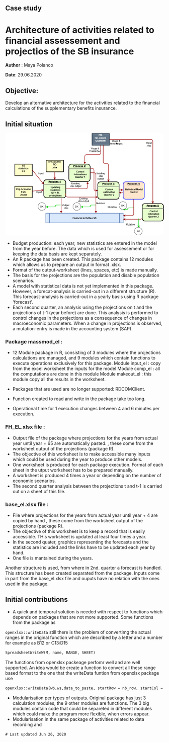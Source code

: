 
## Case study 
# Architecture of activities related to financial assessement and projectios of the SB insurance


**Author** : Maya Polanco

**Date**: 29.06.2020 
 
## Objective:
Develop an alternative architecture for the activities related to the financial calculations of the supplementary benefits insurance.
 
## Initial situation

![Image of EL fin-process](images/SB_process.png?raw=true)


-    Budget production: each year, new statistics are entered in the model from the year before. The data which is used for assessement or for keeping the data basis are kept separately.
-    An R package has been created. This package contains 12 modules which allows us to prepare an output in format .xlsx.
-    Format of the output-worksheet (lines, spaces, etc) is made manually.
-    The basis for the projections are the population and disable population scenarios.
-    A model with statistical data is not yet implemented in this package. However, a forecat-analysis is carried-out in a different structure (R). This forecast-analysis is carried-out in a yearly basis using R package ‘forecast’.
-    Each second quarter, an analysis using the projections on t and the projections of t-1 (year before) are done. This analysis is performed to control changes in the  projections as a consequence of changes in macroeconomic parameters. When a change in projections is observed, a mutation-entry is made in the accounting system (SAP).
 
### Package massmod_el :
-	12 Module package in R, consisting of 3 modules where the projections calculations are managed, and 9 modules which contain functions to execute operations exclusively for this package.
Module input_el : copy from the excel worksheet the inputs for the model
Module comp_el : all the computations are done in this module
Module makeout_el : this module copy all the results in the worksheet.

-	Packages that are used are no longer supported: RDCOMClient.
- Function created to read and write in the package take too long.
-	Operational time for 1 execution changes between 4 and 6 minutes per execution.

### FH_EL.xlsx file :
- Output file of the package where projections for the years from actual year until year + 65 are automatically pasted.  , these come from the worksheet output of the projections (package R).
- The objective of this worksheet is to make accessible many inputs which could be used during the year to produce other models.
- One worksheet is produced for each package execution. Format of each sheet in the utput worksheet has to be prepared manually.
- A worksheet is produced 4 times a year or depending on the number of economic scenarios.
- The second quarter analysis between the projections t and t-1 is carried out on a sheet of this file.

### base_el.xlsx file :
- File where projections for the years from actual year until year + 4 are copied by hand , these come from the worksheet output of the projections (package R).
- The objective of this worksheet is to keep a record that is easily accessible. THis worksheet is updated at least four times a year.
- In the second quater, graphics representing the forecasts and the statistics are included and the links have to be updated each year by hand.
- One file is mantained during the years. 

Another structure is used, from where in 2nd. quarter a forecast is handled. This structure has been created separated from the package. Inputs come in part from the base_el.xlsx file and ouputs have no relation with the ones used in the package.


## Initial contributions
- A quick and temporal solution is needed with respect to functions which depends on packages that are not more supported. Some functions from the package as

`openxlsx::writeData` still there is the problem of convertimg the actual ranges in the original function which are described by a letter and a number for example as B12 or C13:D15
```markdown
SpreadsheetWriteW(M, name, RANGE, SHEET)

```
The functions from openxlsx packeage perfomr well and are well supported. An idea would be create a function to convert all these range based format to the one that the writeData funtion from openxlsx package use

```markdown
openxlsx::writeData(wb,ws,data_to_paste, startRow = nb_row, startCol = nb_col)

```
- Modularisation per types of outputs. Original package has just 3 calculation modules, the 9 other modules are functions. The 3 big modules contain code that could be separeted in different modules which could make the program more flexible, when errors appear.
- Modularisation in the same package of activities related to data recording and 


```diff
# Last updated Jun 26, 2020 
```
